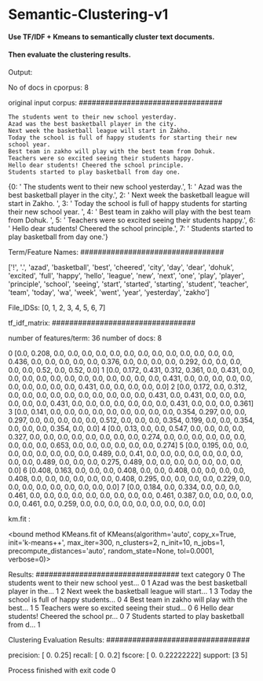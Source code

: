 # Semantic-Clustering-v1

#### Use TF/IDF + Kmeans to semantically cluster text documents.
#### Then evaluate the clustering results.

Output:

No of docs in cporpus:
8

 original input corpus: ################################# 

    The students went to their new school yesterday.
    Azad was the best basketball player in the city.
    Next week the basketball league will start in Zakho. 
    Today the school is full of happy students for starting their new school year. 
    Best team in zakho will play with the best team from Dohuk. 
    Teachers were so excited seeing their students happy.
    Hello dear students! Cheered the school principle.
    Students started to play basketball from day one.
    
{0: '    The students went to their new school yesterday.', 1: '    Azad was the best basketball player in the city.', 2: '    Next week the basketball league will start in Zakho. ', 3: '    Today the school is full of happy students for starting their new school year. ', 4: '    Best team in zakho will play with the best team from Dohuk. ', 5: '    Teachers were so excited seeing their students happy.', 6: '    Hello dear students! Cheered the school principle.', 7: '    Students started to play basketball from day one.'}

 Term/Feature Names:  ################################# 

['!', '.', 'azad', 'basketball', 'best', 'cheered', 'city', 'day', 'dear', 'dohuk', 'excited', 'full', 'happy', 'hello', 'league', 'new', 'next', 'one', 'play', 'player', 'principle', 'school', 'seeing', 'start', 'started', 'starting', 'student', 'teacher', 'team', 'today', 'wa', 'week', 'went', 'year', 'yesterday', 'zakho']

 File_IDSs:  [0, 1, 2, 3, 4, 5, 6, 7]
 
tf_idf_matrix: ################################# 
 
number of features/term:  36
number of docs:  8 
 
0 [0.0, 0.208, 0.0, 0.0, 0.0, 0.0, 0.0, 0.0, 0.0, 0.0, 0.0, 0.0, 0.0, 0.0, 0.0, 0.436, 0.0, 0.0, 0.0, 0.0, 0.0, 0.376, 0.0, 0.0, 0.0, 0.0, 0.292, 0.0, 0.0, 0.0, 0.0, 0.0, 0.52, 0.0, 0.52, 0.0]
1 [0.0, 0.172, 0.431, 0.312, 0.361, 0.0, 0.431, 0.0, 0.0, 0.0, 0.0, 0.0, 0.0, 0.0, 0.0, 0.0, 0.0, 0.0, 0.0, 0.431, 0.0, 0.0, 0.0, 0.0, 0.0, 0.0, 0.0, 0.0, 0.0, 0.0, 0.431, 0.0, 0.0, 0.0, 0.0, 0.0]
2 [0.0, 0.172, 0.0, 0.312, 0.0, 0.0, 0.0, 0.0, 0.0, 0.0, 0.0, 0.0, 0.0, 0.0, 0.431, 0.0, 0.431, 0.0, 0.0, 0.0, 0.0, 0.0, 0.0, 0.431, 0.0, 0.0, 0.0, 0.0, 0.0, 0.0, 0.0, 0.431, 0.0, 0.0, 0.0, 0.361]
3 [0.0, 0.141, 0.0, 0.0, 0.0, 0.0, 0.0, 0.0, 0.0, 0.0, 0.0, 0.354, 0.297, 0.0, 0.0, 0.297, 0.0, 0.0, 0.0, 0.0, 0.0, 0.512, 0.0, 0.0, 0.0, 0.354, 0.199, 0.0, 0.0, 0.354, 0.0, 0.0, 0.0, 0.354, 0.0, 0.0]
4 [0.0, 0.13, 0.0, 0.0, 0.547, 0.0, 0.0, 0.0, 0.0, 0.327, 0.0, 0.0, 0.0, 0.0, 0.0, 0.0, 0.0, 0.0, 0.274, 0.0, 0.0, 0.0, 0.0, 0.0, 0.0, 0.0, 0.0, 0.0, 0.653, 0.0, 0.0, 0.0, 0.0, 0.0, 0.0, 0.274]
5 [0.0, 0.195, 0.0, 0.0, 0.0, 0.0, 0.0, 0.0, 0.0, 0.0, 0.489, 0.0, 0.41, 0.0, 0.0, 0.0, 0.0, 0.0, 0.0, 0.0, 0.0, 0.0, 0.489, 0.0, 0.0, 0.0, 0.275, 0.489, 0.0, 0.0, 0.0, 0.0, 0.0, 0.0, 0.0, 0.0]
6 [0.408, 0.163, 0.0, 0.0, 0.0, 0.408, 0.0, 0.0, 0.408, 0.0, 0.0, 0.0, 0.0, 0.408, 0.0, 0.0, 0.0, 0.0, 0.0, 0.0, 0.408, 0.295, 0.0, 0.0, 0.0, 0.0, 0.229, 0.0, 0.0, 0.0, 0.0, 0.0, 0.0, 0.0, 0.0, 0.0]
7 [0.0, 0.184, 0.0, 0.334, 0.0, 0.0, 0.0, 0.461, 0.0, 0.0, 0.0, 0.0, 0.0, 0.0, 0.0, 0.0, 0.0, 0.461, 0.387, 0.0, 0.0, 0.0, 0.0, 0.0, 0.461, 0.0, 0.259, 0.0, 0.0, 0.0, 0.0, 0.0, 0.0, 0.0, 0.0, 0.0]


 km.fit :  
 
  <bound method KMeans.fit of KMeans(algorithm='auto', copy_x=True, init='k-means++', max_iter=300,
    n_clusters=2, n_init=10, n_jobs=1, precompute_distances='auto',
    random_state=None, tol=0.0001, verbose=0)>
    
Results: ################################# 
                                                  text  category
0      The students went to their new school yest...         0
1      Azad was the best basketball player in the...         1
2      Next week the basketball league will start...         1
3      Today the school is full of happy students...         0
4      Best team in zakho will play with the best...         1
5      Teachers were so excited seeing their stud...         0
6      Hello dear students! Cheered the school pr...         0
7      Students started to play basketball from d...         1

Clustering Evaluation Results: ################################# 
 
precision: [ 0.    0.25]
recall: [ 0.   0.2]
fscore: [ 0.          0.22222222]
support: [3 5]

Process finished with exit code 0
